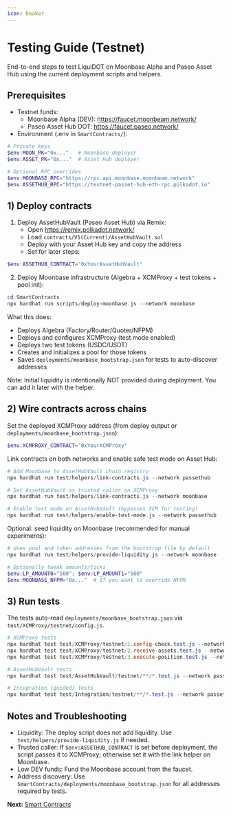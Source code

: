 ```yaml
---
icon: beaker
---
```


# Testing Guide (Testnet)

End-to-end steps to test LiquiDOT on Moonbase Alpha and Paseo Asset Hub using the current deployment scripts and helpers.

## Prerequisites

- Testnet funds:
  - Moonbase Alpha (DEV): https://faucet.moonbeam.network/
  - Paseo Asset Hub DOT: https://faucet.paseo.network/
- Environment (.env in `SmartContracts/`):

```powershell
# Private keys
$env:MOON_PK="0x..."   # Moonbase deployer
$env:ASSET_PK="0x..."  # Asset Hub deployer

# Optional RPC overrides
$env:MOONBASE_RPC="https://rpc.api.moonbase.moonbeam.network"
$env:ASSETHUB_RPC="https://testnet-passet-hub-eth-rpc.polkadot.io"
```

## 1) Deploy contracts

1. Deploy AssetHubVault (Paseo Asset Hub) via Remix:
   - Open https://remix.polkadot.network/
   - Load `contracts/V1(Current)/AssetHubVault.sol`
   - Deploy with your Asset Hub key and copy the address
   - Set for later steps:

```powershell
$env:ASSETHUB_CONTRACT="0xYourAssetHubVault"
```

2. Deploy Moonbase infrastructure (Algebra + XCMProxy + test tokens + pool init):

```powershell
cd SmartContracts
npx hardhat run scripts/deploy-moonbase.js --network moonbase
```

What this does:
- Deploys Algebra (Factory/Router/Quoter/NFPM)
- Deploys and configures XCMProxy (test mode enabled)
- Deploys two test tokens (USDC/USDT)
- Creates and initializes a pool for those tokens
- Saves `deployments/moonbase_bootstrap.json` for tests to auto-discover addresses

Note: Initial liquidity is intentionally NOT provided during deployment. You can add it later with the helper.

## 2) Wire contracts across chains

Set the deployed XCMProxy address (from deploy output or `deployments/moonbase_bootstrap.json`):

```powershell
$env:XCMPROXY_CONTRACT="0xYourXCMProxy"
```

Link contracts on both networks and enable safe test mode on Asset Hub:

```powershell
# Add Moonbase to AssetHubVault chain registry
npx hardhat run test/helpers/link-contracts.js --network passethub

# Set AssetHubVault as trusted caller on XCMProxy
npx hardhat run test/helpers/link-contracts.js --network moonbase

# Enable test mode on AssetHubVault (bypasses XCM for testing)
npx hardhat run test/helpers/enable-test-mode.js --network passethub
```

Optional: seed liquidity on Moonbase (recommended for manual experiments):

```powershell
# Uses pool and token addresses from the bootstrap file by default
npx hardhat run test/helpers/provide-liquidity.js --network moonbase

# Optionally tweak amounts/ticks
$env:LP_AMOUNT0="500"; $env:LP_AMOUNT1="500"
$env:MOONBASE_NFPM="0x..."  # If you want to override NFPM
```

## 3) Run tests

The tests auto-read `deployments/moonbase_bootstrap.json` via `test/XCMProxy/testnet/config.js`.

```powershell
# XCMProxy tests
npx hardhat test test/XCMProxy/testnet/1.config-check.test.js --network moonbase
npx hardhat test test/XCMProxy/testnet/2.receive-assets.test.js --network moonbase
npx hardhat test test/XCMProxy/testnet/3.execute-position.test.js --network moonbase

# AssetHubVault tests
npx hardhat test test/AssetHubVault/testnet/**/*.test.js --network passethub

# Integration (guided) tests
npx hardhat test test/Integration/testnet/**/*.test.js --network passethub
```

## Notes and Troubleshooting

- Liquidity: The deploy script does not add liquidity. Use `test/helpers/provide-liquidity.js` if needed.
- Trusted caller: If `$env:ASSETHUB_CONTRACT` is set before deployment, the script passes it to XCMProxy; otherwise set it with the link helper on Moonbase.
- Low DEV funds: Fund the Moonbase account from the faucet.
- Address discovery: Use `SmartContracts/deployments/moonbase_bootstrap.json` for all addresses required by tests.

**Next:** [Smart Contracts](smart-contracts.md)
 
